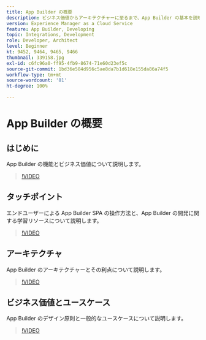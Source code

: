 ```yaml
---
title: App Builder の概要
description: ビジネス価値からアーキテクチャーに至るまで、App Builder の基本を説明します。
version: Experience Manager as a Cloud Service
feature: App Builder, Developing
topic: Integrations, Development
role: Developer, Architect
level: Beginner
kt: 9452, 9464, 9465, 9466
thumbnail: 339158.jpg
exl-id: c6fc96a0-ff95-4fb9-8674-71e60d23ef5c
source-git-commit: 1bd36e584d956c5ae8da7b1d618e155da86a74f5
workflow-type: tm+mt
source-wordcount: '81'
ht-degree: 100%

---
```


# App Builder の概要

## はじめに

App Builder の機能とビジネス価値について説明します。

>[!VIDEO](https://video.tv.adobe.com/v/342925/?quality=12&learn=on&captions=jpn)

## タッチポイント

エンドユーザーによる App Builder SPA の操作方法と、App Builder の開発に関する学習リソースについて説明します。

>[!VIDEO](https://video.tv.adobe.com/v/342918/?quality=12&learn=on&captions=jpn)

## アーキテクチャ

App Builder のアーキテクチャーとその利点について説明します。

>[!VIDEO](https://video.tv.adobe.com/v/342910/?quality=12&learn=on&captions=jpn)

## ビジネス価値とユースケース

App Builder のデザイン原則と一般的なユースケースについて説明します。

>[!VIDEO](https://video.tv.adobe.com/v/342903/?quality=12&learn=on&captions=jpn)
